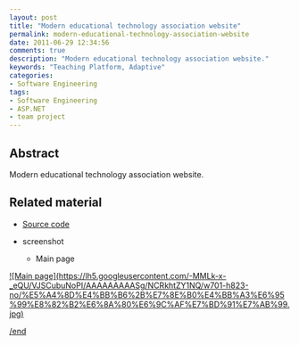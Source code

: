 ```yaml
---
layout: post
title: "Modern educational technology association website"
permalink: modern-educational-technology-association-website
date: 2011-06-29 12:34:56
comments: true
description: "Modern educational technology association website."
keywords: "Teaching Platform, Adaptive"
categories:
- Software Engineering
tags:
- Software Engineering
- ASP.NET
- team project
---
```


## Abstract

Modern educational technology association website. 

## Related material

* <u><a href="https://github.com/Winbobob/Development-of-Adaptive-Experiment-Teaching-Platform" target="_blank">Source code</a></u>

* screenshot

  * Main page  
<a href="https://lh5.googleusercontent.com/-MMLk-x-_eQU/VJSCubuNoPI/AAAAAAAAASg/NCRkhtZY1NQ/w701-h823-no/%E5%A4%8D%E4%BB%B6%2B%E7%8E%B0%E4%BB%A3%E6%95%99%E8%82%B2%E6%8A%80%E6%9C%AF%E7%BD%91%E7%AB%99.jpg" class="swipebox" rel="gallery" title="netflix-project-poster">
![Main page](https://lh5.googleusercontent.com/-MMLk-x-_eQU/VJSCubuNoPI/AAAAAAAAASg/NCRkhtZY1NQ/w701-h823-no/%E5%A4%8D%E4%BB%B6%2B%E7%8E%B0%E4%BB%A3%E6%95%99%E8%82%B2%E6%8A%80%E6%9C%AF%E7%BD%91%E7%AB%99.jpg)



/end
